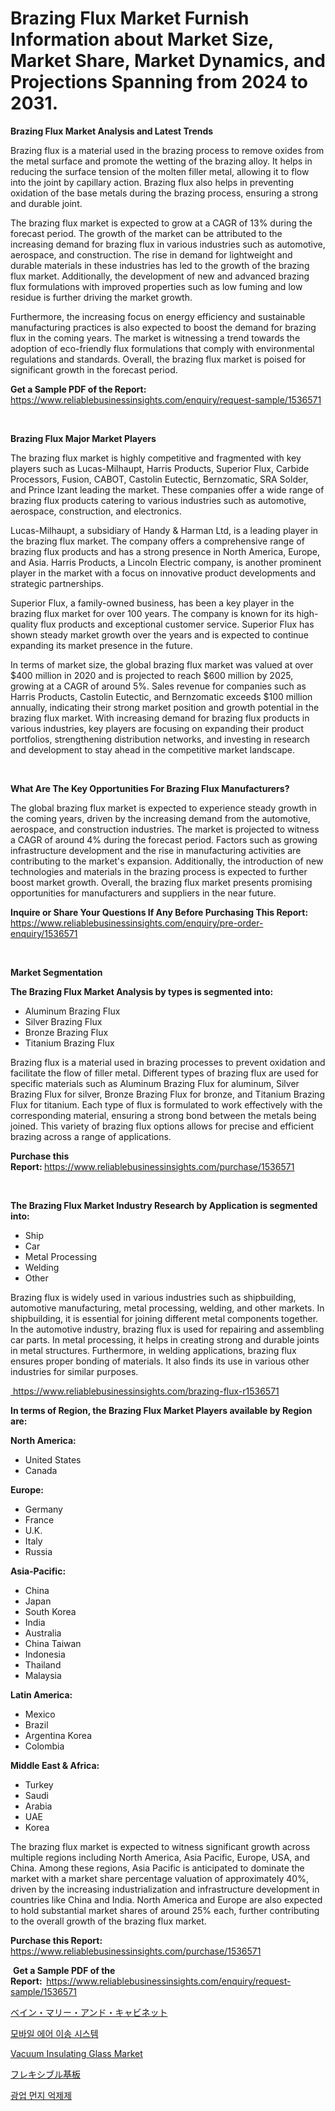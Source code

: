 <p><h1>Brazing Flux Market Furnish Information about Market Size, Market Share, Market Dynamics, and Projections Spanning from 2024 to 2031.</h1></p><p><strong>Brazing Flux Market Analysis and Latest Trends</strong></p>
<p><p>Brazing flux is a material used in the brazing process to remove oxides from the metal surface and promote the wetting of the brazing alloy. It helps in reducing the surface tension of the molten filler metal, allowing it to flow into the joint by capillary action. Brazing flux also helps in preventing oxidation of the base metals during the brazing process, ensuring a strong and durable joint.</p><p>The brazing flux market is expected to grow at a CAGR of 13% during the forecast period. The growth of the market can be attributed to the increasing demand for brazing flux in various industries such as automotive, aerospace, and construction. The rise in demand for lightweight and durable materials in these industries has led to the growth of the brazing flux market. Additionally, the development of new and advanced brazing flux formulations with improved properties such as low fuming and low residue is further driving the market growth.</p><p>Furthermore, the increasing focus on energy efficiency and sustainable manufacturing practices is also expected to boost the demand for brazing flux in the coming years. The market is witnessing a trend towards the adoption of eco-friendly flux formulations that comply with environmental regulations and standards. Overall, the brazing flux market is poised for significant growth in the forecast period.</p></p>
<p><strong>Get a Sample PDF of the Report:&nbsp;</strong> <a href="https://www.reliablebusinessinsights.com/enquiry/request-sample/1536571">https://www.reliablebusinessinsights.com/enquiry/request-sample/1536571</a></p>
<p>&nbsp;</p>
<p><strong>Brazing Flux Major Market Players</strong></p>
<p><p>The brazing flux market is highly competitive and fragmented with key players such as Lucas-Milhaupt, Harris Products, Superior Flux, Carbide Processors, Fusion, CABOT, Castolin Eutectic, Bernzomatic, SRA Solder, and Prince Izant leading the market. These companies offer a wide range of brazing flux products catering to various industries such as automotive, aerospace, construction, and electronics.</p><p>Lucas-Milhaupt, a subsidiary of Handy & Harman Ltd, is a leading player in the brazing flux market. The company offers a comprehensive range of brazing flux products and has a strong presence in North America, Europe, and Asia. Harris Products, a Lincoln Electric company, is another prominent player in the market with a focus on innovative product developments and strategic partnerships.</p><p>Superior Flux, a family-owned business, has been a key player in the brazing flux market for over 100 years. The company is known for its high-quality flux products and exceptional customer service. Superior Flux has shown steady market growth over the years and is expected to continue expanding its market presence in the future.</p><p>In terms of market size, the global brazing flux market was valued at over $400 million in 2020 and is projected to reach $600 million by 2025, growing at a CAGR of around 5%. Sales revenue for companies such as Harris Products, Castolin Eutectic, and Bernzomatic exceeds $100 million annually, indicating their strong market position and growth potential in the brazing flux market. With increasing demand for brazing flux products in various industries, key players are focusing on expanding their product portfolios, strengthening distribution networks, and investing in research and development to stay ahead in the competitive market landscape.</p></p>
<p>&nbsp;</p>
<p><strong>What Are The Key Opportunities For Brazing Flux Manufacturers?</strong></p>
<p><p>The global brazing flux market is expected to experience steady growth in the coming years, driven by the increasing demand from the automotive, aerospace, and construction industries. The market is projected to witness a CAGR of around 4% during the forecast period. Factors such as growing infrastructure development and the rise in manufacturing activities are contributing to the market's expansion. Additionally, the introduction of new technologies and materials in the brazing process is expected to further boost market growth. Overall, the brazing flux market presents promising opportunities for manufacturers and suppliers in the near future.</p></p>
<p><strong>Inquire or Share Your Questions If Any Before Purchasing This Report:</strong> <a href="https://www.reliablebusinessinsights.com/enquiry/pre-order-enquiry/1536571">https://www.reliablebusinessinsights.com/enquiry/pre-order-enquiry/1536571</a></p>
<p>&nbsp;</p>
<p><strong>Market Segmentation</strong></p>
<p><strong>The Brazing Flux Market Analysis by types is segmented into:</strong></p>
<p><ul><li>Aluminum Brazing Flux</li><li>Silver Brazing Flux</li><li>Bronze Brazing Flux</li><li>Titanium Brazing Flux</li></ul></p>
<p><p>Brazing flux is a material used in brazing processes to prevent oxidation and facilitate the flow of filler metal. Different types of brazing flux are used for specific materials such as Aluminum Brazing Flux for aluminum, Silver Brazing Flux for silver, Bronze Brazing Flux for bronze, and Titanium Brazing Flux for titanium. Each type of flux is formulated to work effectively with the corresponding material, ensuring a strong bond between the metals being joined. This variety of brazing flux options allows for precise and efficient brazing across a range of applications.</p></p>
<p><strong>Purchase this Report:&nbsp;</strong><a href="https://www.reliablebusinessinsights.com/purchase/1536571">https://www.reliablebusinessinsights.com/purchase/1536571</a></p>
<p>&nbsp;</p>
<p><strong>The Brazing Flux Market Industry Research by Application is segmented into:</strong></p>
<p><ul><li>Ship</li><li>Car</li><li>Metal Processing</li><li>Welding</li><li>Other</li></ul></p>
<p><p>Brazing flux is widely used in various industries such as shipbuilding, automotive manufacturing, metal processing, welding, and other markets. In shipbuilding, it is essential for joining different metal components together. In the automotive industry, brazing flux is used for repairing and assembling car parts. In metal processing, it helps in creating strong and durable joints in metal structures. Furthermore, in welding applications, brazing flux ensures proper bonding of materials. It also finds its use in various other industries for similar purposes.</p></p>
<p><a href="https://www.reliablebusinessinsights.com/brazing-flux-r1536571">&nbsp;https://www.reliablebusinessinsights.com/brazing-flux-r1536571</a></p>
<p><strong>In terms of Region, the Brazing Flux Market Players available by Region are:</strong></p>
<p>
    <p> <strong> North America: </strong>
        <ul>
            <li>United States</li>
            <li>Canada</li>
        </ul>
        </p> 
    <p> <strong> Europe: </strong>
        <ul>
            <li>Germany</li>
            <li>France</li>
            <li>U.K.</li>
            <li>Italy</li>
            <li>Russia</li>
        </ul>
        </p> 
    <p> <strong> Asia-Pacific: </strong>
        <ul>
            <li>China</li>
            <li>Japan</li>
            <li>South Korea</li>
            <li>India</li>
            <li>Australia</li>
            <li>China Taiwan</li>
            <li>Indonesia</li>
            <li>Thailand</li>
            <li>Malaysia</li>
        </ul>
        </p> 
    <p> <strong> Latin America: </strong>
        <ul>
            <li>Mexico</li>
            <li>Brazil</li>
            <li>Argentina Korea</li>
            <li>Colombia</li>
        </ul>
        </p> 
    <p> <strong> Middle East & Africa: </strong>
        <ul>
            <li>Turkey</li>
            <li>Saudi</li>
            <li>Arabia</li>
            <li>UAE</li>
            <li>Korea</li>
        </ul>
    </p>
    </p>
<p><p>The brazing flux market is expected to witness significant growth across multiple regions including North America, Asia Pacific, Europe, USA, and China. Among these regions, Asia Pacific is anticipated to dominate the market with a market share percentage valuation of approximately 40%, driven by the increasing industrialization and infrastructure development in countries like China and India. North America and Europe are also expected to hold substantial market shares of around 25% each, further contributing to the overall growth of the brazing flux market.</p></p>
<p><strong>Purchase this Report: </strong><a href="https://www.reliablebusinessinsights.com/purchase/1536571">https://www.reliablebusinessinsights.com/purchase/1536571</a></p>
<p>&nbsp;<strong>Get a Sample PDF of the Report:&nbsp;&nbsp;</strong><a href="https://www.reliablebusinessinsights.com/enquiry/request-sample/1536571">https://www.reliablebusinessinsights.com/enquiry/request-sample/1536571</a></p>
<p><strong></strong></p>
<p><p><a href="https://medium.com/@grarrity46851/%E3%82%B0%E3%83%AD%E3%83%BC%E3%83%90%E3%83%AB%E3%83%99%E3%82%A4%E3%83%B3%E3%83%9E%E3%83%AA%E3%83%BC%E3%82%84%E3%82%AD%E3%83%A3%E3%83%93%E3%83%8D%E3%83%83%E3%83%88%E3%81%AE%E5%B8%82%E5%A0%B4%E3%81%AF-%E8%A3%BD%E5%93%81%E3%81%AE%E7%A8%AE%E9%A1%9E-%E3%82%A2%E3%83%97%E3%83%AA%E3%82%B1%E3%83%BC%E3%82%B7%E3%83%A7%E3%83%B3-%E5%9C%B0%E5%9F%9F-%E4%BC%81%E6%A5%AD%E3%81%AB%E3%82%88%E3%81%A3%E3%81%A6%E5%88%86%E6%9E%90%E3%81%95%E3%82%8C%E3%81%A6%E3%81%84%E3%81%BE%E3%81%99-%E6%A5%AD%E7%95%8C%E3%81%AE%E5%B1%95%E6%9C%9B-%E5%B8%82%E5%A0%B4%E8%A9%95%E4%BE%A1-%E7%AB%B6%E4%BA%89%E7%8A%B6%E6%B3%81-%E3%83%88%E3%83%AC%E3%83%B3%E3%83%89-%E3%81%8A%E3%82%88%E3%81%B3%E4%BA%88%E6%B8%AC-2024%E5%B9%B4-2031%E5%B9%B4-%E3%81%8C%E5%90%AB%E3%81%BE%E3%82%8C%E3%81%A6-381fc8d177a9">ベイン・マリー・アンド・キャビネット</a></p><p><a href="https://medium.com/@witoldadamczyk1904/%EA%B8%80%EB%A1%9C%EB%B2%8C-%EB%AA%A8%EB%B0%94%EC%9D%BC-%EA%B3%B5%EA%B8%B0-%EC%9D%B4%EC%86%A1-%EC%8B%9C%EC%8A%A4%ED%85%9C-%EC%8B%9C%EC%9E%A5%EC%9D%98-%EC%A0%9C%ED%92%88-%EC%9C%A0%ED%98%95-%EC%9D%91%EC%9A%A9-%EB%B6%84%EC%95%BC-%EC%A7%80%EC%97%AD-%EB%B0%8F-%EA%B8%B0%EC%97%85%EC%97%90-%EB%94%B0%EB%A5%B8-%EC%82%B0%EC%97%85-%EC%84%B8%EA%B7%B8%EB%A8%BC%ED%8A%B8-%EC%A0%84%EB%A7%9D-%EC%8B%9C%EC%9E%A5-%ED%8F%89%EA%B0%80-%EA%B2%BD%EC%9F%81-%EC%83%81%ED%99%A9-%ED%8A%B8%EB%A0%8C%EB%93%9C-%EB%B0%8F-%EC%98%88%EC%B8%A1-2024-2031-138b226f5894">모바일 에어 이송 시스템</a></p><p><a href="https://github.com/ashman753/Market-Research-Report-List-1/blob/main/vacuum-insulating-glass-market.md">Vacuum Insulating Glass Market</a></p><p><a href="https://medium.com/@ddoggettbruce16/%E6%9F%94%E8%BB%9F%E5%9F%BA%E6%9D%BF%E5%B8%82%E5%A0%B4%E3%81%AE%E5%8B%95%E5%90%91%E3%81%A8%E6%88%90%E9%95%B7%E3%83%89%E3%83%A9%E3%82%A4%E3%83%90%E3%83%BC%E3%82%92%E5%88%86%E6%9E%90%E3%81%97-2024%E5%B9%B4%E3%81%8B%E3%82%892031%E5%B9%B4%E3%81%BE%E3%81%A7%E3%81%AE%E4%BA%88%E6%B8%AC%E3%82%92%E8%A1%8C%E3%81%84%E3%81%BE%E3%81%97%E3%81%9F-449f887aaffa">フレキシブル基板</a></p><p><a href="https://medium.com/@angelardelean202220221/%EA%B8%80%EB%A1%9C%EB%B2%8C-%EA%B4%91%EC%97%85-%EB%A8%BC%EC%A7%80-%EC%96%B5%EC%A0%9C%EC%A0%9C-%EC%8B%9C%EC%9E%A5-%EB%B2%94%EC%9C%84%EC%99%80-%EB%B9%A0%EB%A5%B4%EA%B2%8C-%EC%84%B1%EC%9E%A5%ED%95%98%EB%8A%94-2031%EB%85%84%EA%B9%8C%EC%A7%80%EC%9D%98-2024%EB%85%84-%EA%B8%B0%EA%B0%84%EC%97%90-%EC%98%88%EC%B8%A1%EB%90%9C-cagr%EC%97%90-%EB%8C%80%ED%95%9C-%EC%B2%A0%EC%A0%80%ED%95%9C-%EB%B6%84%EC%84%9D-243bdb36692c">광업 먼지 억제제</a></p></p>